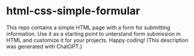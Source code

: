 # html-css-simple-formular
This repo contains a simple HTML page with a form for submitting information. Use it as a starting point to unterstand form submission in HTML and customize it for your projects. Happy coding! (This description was generated with ChatGPT.)
